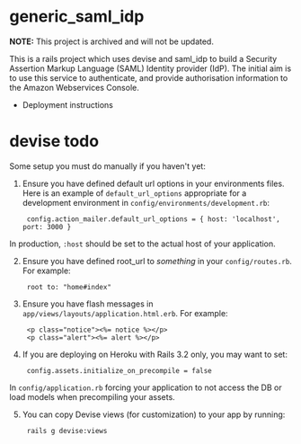 # generic_saml_idp

**NOTE:** This project is archived and will not be updated.

This is a rails project which uses devise and saml_idp to build a Security Assertion Markup Language (SAML) Identity provider (IdP). The initial aim is to use this service to authenticate, and provide authorisation information to the Amazon Webservices Console. 

* Deployment instructions

# devise todo

Some setup you must do manually if you haven't yet:

1. Ensure you have defined default url options in your environments files. Here is an example of `default_url_options` appropriate for a development environment in `config/environments/development.rb`:
   ```
	config.action_mailer.default_url_options = { host: 'localhost', port: 3000 }
   ```
In production, `:host` should be set to the actual host of your application.

2. Ensure you have defined root_url to *something* in your `config/routes.rb`. For example:
   ```
	root to: "home#index"
   ```
3. Ensure you have flash messages in `app/views/layouts/application.html.erb`. For example:
   ```
	<p class="notice"><%= notice %></p>
	<p class="alert"><%= alert %></p>
   ```
4. If you are deploying on Heroku with Rails 3.2 only, you may want to set:
   ```
	config.assets.initialize_on_precompile = false
   ```
In `config/application.rb` forcing your application to not access the DB or load models when precompiling your assets.

5. You can copy Devise views (for customization) to your app by running:
   ```
	rails g devise:views
   ```
